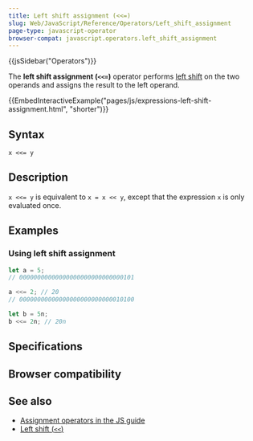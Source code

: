 ```yaml
---
title: Left shift assignment (<<=)
slug: Web/JavaScript/Reference/Operators/Left_shift_assignment
page-type: javascript-operator
browser-compat: javascript.operators.left_shift_assignment
---
```


{{jsSidebar("Operators")}}

The **left shift assignment (`<<=`)** operator performs [left shift](/Web/JavaScript/Reference/Operators/Left_shift) on the two operands and assigns the result to the left operand.

{{EmbedInteractiveExample("pages/js/expressions-left-shift-assignment.html", "shorter")}}

## Syntax

```js-nolint
x <<= y
```

## Description

`x <<= y` is equivalent to `x = x << y`, except that the expression `x` is only evaluated once.

## Examples

### Using left shift assignment

```js
let a = 5;
// 00000000000000000000000000000101

a <<= 2; // 20
// 00000000000000000000000000010100

let b = 5n;
b <<= 2n; // 20n
```

## Specifications



## Browser compatibility



## See also

- [Assignment operators in the JS guide](/Web/JavaScript/Guide/Expressions_and_operators#assignment_operators)
- [Left shift (`<<`)](/Web/JavaScript/Reference/Operators/Left_shift)
